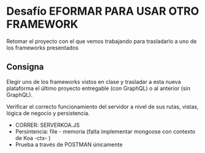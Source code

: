 # Desafío EFORMAR PARA USAR OTRO FRAMEWORK

Retomar el proyecto con el que vemos trabajando para trasladarlo a uno de los frameworks presentados

## Consigna

Elegir uno de los frameworks vistos en clase y trasladar a esta nueva plataforma el último proyecto entregable (con GraphQL) o al anterior (sin GraphQL).

Verificar el correcto funcionamiento del servidor a nivel de sus rutas, vistas, lógica de negocio y persistencia.

-   CORRER: SERVERKOA.JS
-   Persintencia: file - memoria (falta implementar mongoose con contexto de Koa -ctx- )
-   Prueba a través de POSTMAN únicamente
